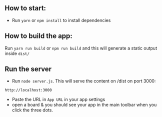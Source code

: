 ## How to start:

- Run `yarn` or `npm install` to install dependencies

## How to build the app:

Run `yarn run build` or `npm run build` and this will generate a static output
inside `dist/`

## Run the server
- Run `node server.js`. This will serve the content on /dist on port 3000:
```
http://localhost:3000
```

- Paste the URL in `App URL` in your app settings
- open a board & you should see your app in the main toolbar when you click the
  three dots.

